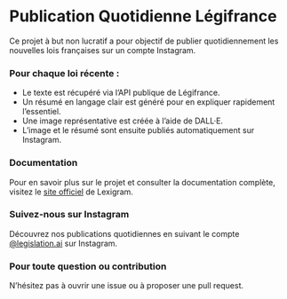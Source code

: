 # Publication Quotidienne Légifrance

Ce projet à but non lucratif a pour objectif de publier quotidiennement les nouvelles lois françaises sur un compte Instagram. 

### Pour chaque loi récente :

- Le texte est récupéré via l’API publique de Légifrance.
- Un résumé en langage clair est généré pour en expliquer rapidement l’essentiel.
- Une image représentative est créée à l’aide de DALL·E.
- L’image et le résumé sont ensuite publiés automatiquement sur Instagram.

### Documentation

Pour en savoir plus sur le projet et consulter la documentation complète, visitez le [site officiel](https://freddo1503.github.io/lexigram/) de Lexigram.

### Suivez-nous sur Instagram

Découvrez nos publications quotidiennes en suivant le compte [@legislation.ai](https://www.instagram.com/legislation.ai/) sur Instagram.

### Pour toute question ou contribution

N’hésitez pas à ouvrir une issue ou à proposer une pull request.